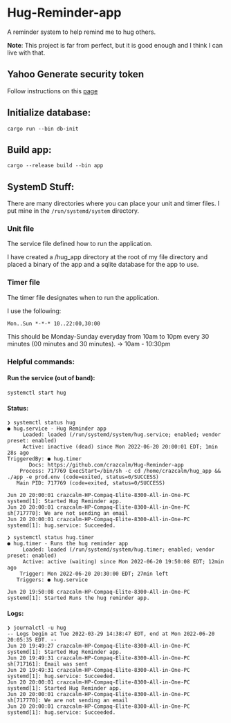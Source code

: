 # Hug-Reminder-app
A reminder system to help remind me to hug others.

**Note**: This project is far from perfect, but it is good enough and I think I can live with that.

## Yahoo Generate security token
Follow instructions on this [page](https://help.yahoo.com/kb/SLN15241.html)

## Initialize database:
```
cargo run --bin db-init
```

## Build app:
```
cargo --release build --bin app
```

## SystemD Stuff:
There are many directories where you can place your unit and timer files. I put mine in the `/run/systemd/system` directory.

### Unit file
The service file defined how to run the application.

I have created a /hug_app directory at the root of my file directory and placed a binary of the app and a sqlite database for the app to use.

### Timer file
The timer file designates when to run the application.

I use the following:
```
Mon..Sun *-*-* 10..22:00,30:00
```
This should be Monday-Sunday everyday from 10am to 10pm every 30 minutes (00 minutes and 30 minutes). -> 10am - 10:30pm

### Helpful commands:

#### Run the service (out of band):
```
systemctl start hug
```

#### Status:
```
❯ systemctl status hug
● hug.service - Hug Reminder app
     Loaded: loaded (/run/systemd/system/hug.service; enabled; vendor preset: enabled)
     Active: inactive (dead) since Mon 2022-06-20 20:00:01 EDT; 1min 28s ago
TriggeredBy: ● hug.timer
       Docs: https://github.com/crazcalm/Hug-Reminder-app
    Process: 717769 ExecStart=/bin/sh -c cd /home/crazcalm/hug_app && ./app -e prod.env (code=exited, status=0/SUCCESS)
   Main PID: 717769 (code=exited, status=0/SUCCESS)

Jun 20 20:00:01 crazcalm-HP-Compaq-Elite-8300-All-in-One-PC systemd[1]: Started Hug Reminder app.
Jun 20 20:00:01 crazcalm-HP-Compaq-Elite-8300-All-in-One-PC sh[717770]: We are not sending an email
Jun 20 20:00:01 crazcalm-HP-Compaq-Elite-8300-All-in-One-PC systemd[1]: hug.service: Succeeded.

```

```
❯ systemctl status hug.timer
● hug.timer - Runs the hug reminder app
     Loaded: loaded (/run/systemd/system/hug.timer; enabled; vendor preset: enabled)
     Active: active (waiting) since Mon 2022-06-20 19:50:08 EDT; 12min ago
    Trigger: Mon 2022-06-20 20:30:00 EDT; 27min left
   Triggers: ● hug.service

Jun 20 19:50:08 crazcalm-HP-Compaq-Elite-8300-All-in-One-PC systemd[1]: Started Runs the hug reminder app.
```

#### Logs:
```
❯ journalctl -u hug
-- Logs begin at Tue 2022-03-29 14:38:47 EDT, end at Mon 2022-06-20 20:05:35 EDT. --
Jun 20 19:49:27 crazcalm-HP-Compaq-Elite-8300-All-in-One-PC systemd[1]: Started Hug Reminder app.
Jun 20 19:49:31 crazcalm-HP-Compaq-Elite-8300-All-in-One-PC sh[717161]: Email was sent
Jun 20 19:49:31 crazcalm-HP-Compaq-Elite-8300-All-in-One-PC systemd[1]: hug.service: Succeeded.
Jun 20 20:00:01 crazcalm-HP-Compaq-Elite-8300-All-in-One-PC systemd[1]: Started Hug Reminder app.
Jun 20 20:00:01 crazcalm-HP-Compaq-Elite-8300-All-in-One-PC sh[717770]: We are not sending an email
Jun 20 20:00:01 crazcalm-HP-Compaq-Elite-8300-All-in-One-PC systemd[1]: hug.service: Succeeded.
```